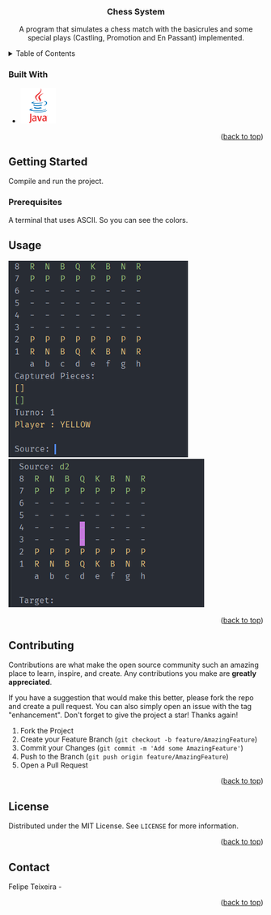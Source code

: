 
<a name="readme-top"></a>

<br />
<div align="center">
  <a href="https://github.com/github_felipet1/chess-system">
  </a>

<h3 align="center">Chess System</h3>

  <p align="center">
    A program that simulates a chess match with the basicrules  and some special plays (Castling, Promotion and En Passant) implemented. 
  </p>
</div>



<!-- TABLE OF CONTENTS -->
<details>
  <summary>Table of Contents</summary>
  <ol>
    <li></li>
      <ul>
        <li><a href="#built-with">Built With</a></li>
      </ul>
    </li>
    <li>
      <a href="#getting-started">Getting Started</a>
      <ul>
        <li><a href="#prerequisites">Prerequisites</a></li>
        <li><a href="#installation">Installation</a></li>
      </ul>
    </li>
    <li><a href="#usage">Usage</a></li>
    <li><a href="#contributing">Contributing</a></li>
    <li><a href="#license">License</a></li>
    <li><a href="#contact">Contact</a></li>
    <li><a href="#acknowledgments">Acknowledgments</a></li>
  </ol>
</details>



### Built With

* <img src="https://github.com/devicons/devicon/blob/master/icons/java/java-original-wordmark.svg" width="70" height="70"/>

<p align="right">(<a href="#readme-top">back to top</a>)</p>



<!-- GETTING STARTED -->
## Getting Started

Compile and run the project.

### Prerequisites

A terminal that uses ASCII. So you can see the colors.


<!-- USAGE EXAMPLES -->
## Usage

<div>
  <img src="https://github.com/FelipeT1/chess-system/blob/main/use1.png" />
  <img src="https://github.com/FelipeT1/chess-system/blob/main/use2.png" />
</div>

<p align="right">(<a href="#readme-top">back to top</a>)</p>


<!-- CONTRIBUTING -->
## Contributing

Contributions are what make the open source community such an amazing place to learn, inspire, and create. Any contributions you make are **greatly appreciated**.

If you have a suggestion that would make this better, please fork the repo and create a pull request. You can also simply open an issue with the tag "enhancement".
Don't forget to give the project a star! Thanks again!

1. Fork the Project
2. Create your Feature Branch (`git checkout -b feature/AmazingFeature`)
3. Commit your Changes (`git commit -m 'Add some AmazingFeature'`)
4. Push to the Branch (`git push origin feature/AmazingFeature`)
5. Open a Pull Request

<p align="right">(<a href="#readme-top">back to top</a>)</p>



<!-- LICENSE -->
## License

Distributed under the MIT License. See `LICENSE` for more information.

<p align="right">(<a href="#readme-top">back to top</a>)</p>



<!-- CONTACT -->
## Contact

Felipe Teixeira - 

<p align="right">(<a href="#readme-top">back to top</a>)</p>

